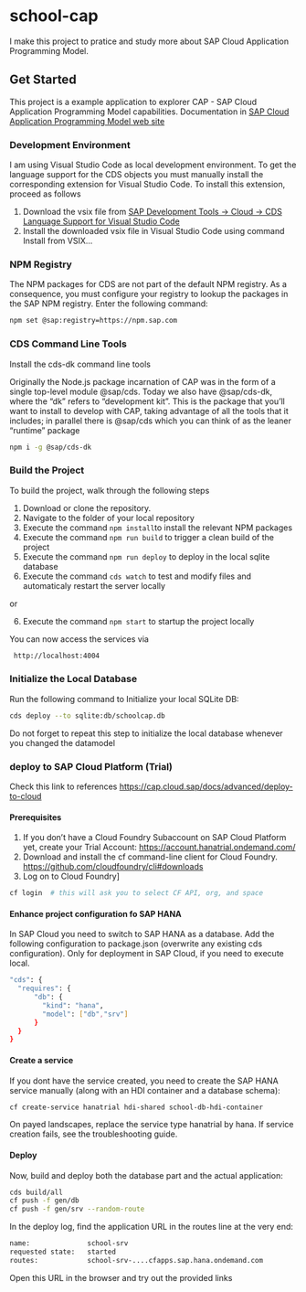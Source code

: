 # school-cap
I make this project to pratice and study more about SAP Cloud Application Programming Model. 

## Get Started

This project is a example application to explorer CAP - SAP Cloud Application Programming Model capabilities. Documentation in [SAP Cloud Application Programming Model web site](https://cap.cloud.sap)


### Development Environment

I am using Visual Studio Code as local development environment. To get the language support for the CDS objects you must manually install the corresponding extension for Visual Studio Code.
To install this extension, proceed as follows

1. Download the vsix file from [SAP Development Tools -> Cloud -> CDS Language Support for Visual Studio Code](https://tools.hana.ondemand.com/#cloud)
2. Install the downloaded vsix file in Visual Studio Code using command Install from VSIX...

### NPM Registry

The NPM packages for CDS are not part of the default NPM registry. As a consequence, you must configure your registry to lookup the packages in the SAP NPM registry. Enter the following command:

```sh
npm set @sap:registry=https://npm.sap.com
```

### CDS Command Line Tools

Install the cds-dk command line tools

Originally the Node.js package incarnation of CAP was in the form of a single top-level module @sap/cds. Today we also have @sap/cds-dk, where the “dk” refers to “development kit”. This is the package that you’ll want to install to develop with CAP, taking advantage of all the tools that it includes; in parallel there is @sap/cds which you can think of as the leaner “runtime” package

```sh
npm i -g @sap/cds-dk
```

### Build the Project

To build the project, walk through the following steps

1. Download or clone the repository.
2. Navigate to the folder of your local repository
3. Execute the command `npm install`to install the relevant NPM packages
4. Execute the command `npm run build` to trigger a clean build of the project
5. Execute the command `npm run deploy` to deploy in the local sqlite database
6. Execute the command `cds watch`  to test and modify files and automaticaly restart the server locally 

or

6. Execute the command `npm start` to startup the project locally
  

You can now access the services via

```sh
 http://localhost:4004
```

### Initialize the Local Database

Run the following command to Initialize your local SQLite DB:

```sh
cds deploy --to sqlite:db/schoolcap.db
```
Do not forget to repeat this step to initialize the local database whenever you changed the datamodel


### deploy to SAP Cloud Platform (Trial)

Check this link to references https://cap.cloud.sap/docs/advanced/deploy-to-cloud

#### Prerequisites

1. If you don’t have a Cloud Foundry Subaccount on SAP Cloud Platform yet, create your Trial Account: https://account.hanatrial.ondemand.com/
2. Download and install the cf command-line client for Cloud Foundry. https://github.com/cloudfoundry/cli#downloads
3. Log on to Cloud Foundry]

```sh
cf login  # this will ask you to select CF API, org, and space
```

#### Enhance project configuration fo SAP HANA
In SAP Cloud you need to switch to SAP HANA as a database. 
Add the following configuration to package.json (overwrite any existing cds configuration). Only for deployment in SAP Cloud, if you need to execute local.

```sh
"cds": {
  "requires": {
      "db": {
        "kind": "hana",
        "model": ["db","srv"]
      }
  }
}
```

#### Create a service

If you dont have the service created, you need to create the SAP HANA service manually (along with an HDI container and a database schema):

```sh
cf create-service hanatrial hdi-shared school-db-hdi-container
```

On payed landscapes, replace the service type hanatrial by hana. If service creation fails, see the troubleshooting guide.

#### Deploy

Now, build and deploy both the database part and the actual application:

```sh
cds build/all
cf push -f gen/db
cf push -f gen/srv --random-route
```

In the deploy log, find the application URL in the routes line at the very end:

```sh
name:              school-srv
requested state:   started
routes:            school-srv-....cfapps.sap.hana.ondemand.com
```

Open this URL in the browser and try out the provided links